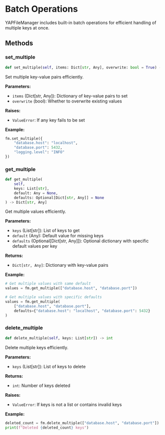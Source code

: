 # Batch Operations

YAPFileManager includes built-in batch operations for efficient handling of multiple keys at once.

## Methods

### set_multiple

```python
def set_multiple(self, items: Dict[str, Any], overwrite: bool = True) -> None
```

Set multiple key-value pairs efficiently.

**Parameters:**
- `items` (Dict[str, Any]): Dictionary of key-value pairs to set
- `overwrite` (bool): Whether to overwrite existing values

**Raises:**
- `ValueError`: If any key fails to be set

**Example:**
```python
fm.set_multiple({
    "database.host": "localhost",
    "database.port": 5432,
    "logging.level": "INFO"
})
```

### get_multiple

```python
def get_multiple(
    self,
    keys: List[str],
    default: Any = None,
    defaults: Optional[Dict[str, Any]] = None
) -> Dict[str, Any]
```

Get multiple values efficiently.

**Parameters:**
- `keys` (List[str]): List of keys to get
- `default` (Any): Default value for missing keys
- `defaults` (Optional[Dict[str, Any]]): Optional dictionary with specific default values per key

**Returns:**
- `Dict[str, Any]`: Dictionary with key-value pairs

**Example:**
```python
# Get multiple values with same default
values = fm.get_multiple(["database.host", "database.port"])

# Get multiple values with specific defaults
values = fm.get_multiple(
    ["database.host", "database.port"],
    defaults={"database.host": "localhost", "database.port": 5432}
)
```

### delete_multiple

```python
def delete_multiple(self, keys: List[str]) -> int
```

Delete multiple keys efficiently.

**Parameters:**
- `keys` (List[str]): List of keys to delete

**Returns:**
- `int`: Number of keys deleted

**Raises:**
- `ValueError`: If keys is not a list or contains invalid keys

**Example:**
```python
deleted_count = fm.delete_multiple(["database.host", "database.port"])
print(f"Deleted {deleted_count} keys")
```
